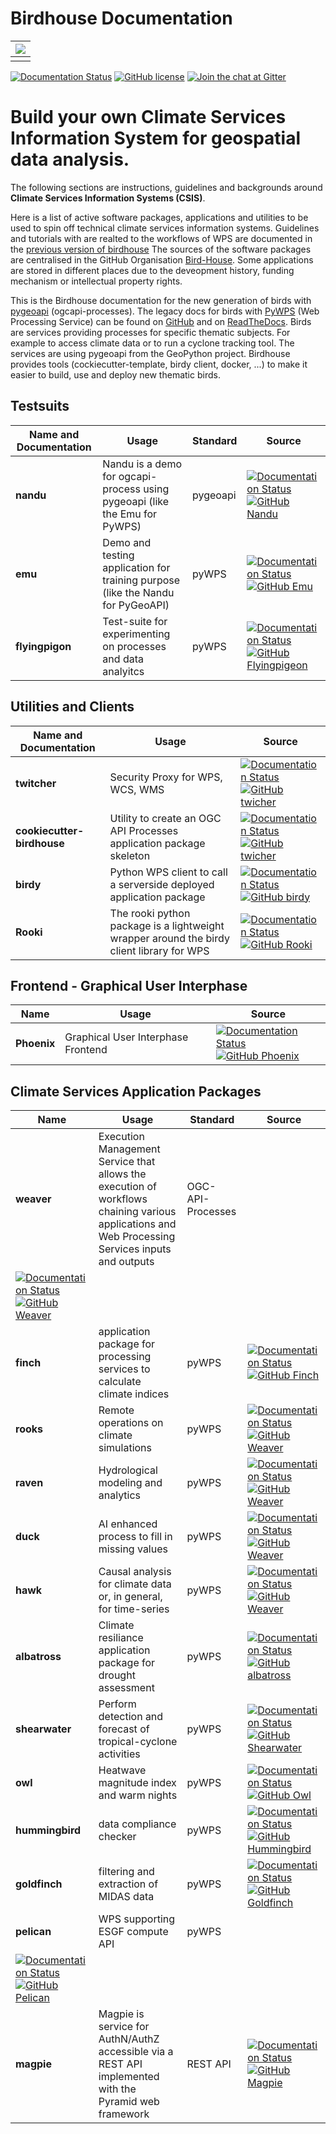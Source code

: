 # Birdhouse Documentation

| ![](images/birdhouse-ecosphere.svg) |
| :--: |
|  |

[![Documentation Status](https://img.shields.io/badge/docs-latest-brightgreen.svg)](http://birdhouse.readthedocs.io/en/latest/?badge=latest)
[![GitHub license](https://img.shields.io/github/license/bird-house/birdhouse2-docs.svg)](https://github.com/bird-house/birdhouse2-docs/blob/main/LICENSE)
[![Join the chat at Gitter](https://badges.gitter.im/bird-house/birdhouse.svg)](https://gitter.im/bird-house/birdhouse?utm_source=badge&utm_medium=badge&utm_campaign=pr-badge&utm_content=badge)


# **Build your own Climate Services Information System for geospatial data analysis.**

The following sections are instructions, guidelines and backgrounds around **Climate Services Information Systems (CSIS)**.


Here is a list of active software packages, applications and utilities to be used to spin off technical climate services information systems. 
Guidelines and tutorials with are realted to the workflows of WPS are documented in the [previous version of birdhouse](https://birdhouse.readthedocs.io/en/latest/)
The sources of the software packages are centralised in the GitHub Organisation [Bird-House](https://github.com/bird-house). Some applications are stored in different places due to the deveopment history, funding mechanism or intellectual property rights. 


This is the Birdhouse documentation for the new generation of birds with [pygeoapi](https://pygeoapi.io/) (ogcapi-processes).
The legacy docs for birds with [PyWPS](https://pywps.org/) (Web Processing Service) can be found on [GitHub](https://github.com/bird-house/birdhouse-docs) and on [ReadTheDocs](https://birdhouse.readthedocs.io/en/latest/).
Birds are services providing processes for specific thematic subjects. For example to access climate data or to run a cyclone tracking tool. The services are using pygeoapi from the GeoPython project. Birdhouse provides tools (cockiecutter-template, birdy client, docker, ...) to make it easier to build, use and deploy new thematic birds.


## **Testsuits** 

| Name and Documentation  | Usage | Standard | Source |
| -------- | ------- | ------- | ------- |
| **nandu** | Nandu is a demo for ogcapi-process using pygeoapi (like the Emu for PyWPS) |  pygeoapi | [![Documentation Status](https://img.shields.io/badge/docs-latest-blue.svg)](https://nandu.readthedocs.io/en/latest/) <br> [![GitHub Nandu](https://img.shields.io/badge/GitHub-nandu-brightgreen.svg)](https://github.com/bird-house/nandu/) |
| **emu**  |  Demo and testing application for training purpose (like the Nandu for PyGeoAPI) | pyWPS | [![Documentation Status](https://img.shields.io/badge/docs-latest-blue.svg)](https://emu.readthedocs.io/) <br> [![GitHub Emu](https://img.shields.io/badge/GitHub-emu-brightgreen.svg)](https://github.com/bird-house/emu) |
| **flyingpigon**  | Test-suite for experimenting on processes and data analyitcs|  pyWPS | [![Documentation Status](https://img.shields.io/badge/docs-latest-blue.svg)](https://flyingpigeon.readthedocs.io) <br> [![GitHub Flyingpigeon](https://img.shields.io/badge/GitHub-flyingpigeon-brightgreen.svg)](https://github.com/bird-house/flyingpigeon) |

## **Utilities and Clients**

| Name and Documentation  | Usage | Source |
| -------- | ------- | ------- |
| **twitcher** | Security Proxy for WPS, WCS, WMS  | [![Documentation Status](https://img.shields.io/badge/docs-latest-blue.svg)](http://twitcher.readthedocs.io/) <br> [![GitHub twicher](https://img.shields.io/badge/GitHub-twitcher-brightgreen.svg)](https://github.com/bird-house/twitcher/)  | 
| **cookiecutter-birdhouse** | Utility to create an OGC API Processes application package skeleton | [![Documentation Status](https://img.shields.io/badge/docs-latest-blue.svg)](https://cookiecutter-birdhouse.readthedocs.io) <br> [![GitHub twicher](https://img.shields.io/badge/GitHub-twitcher-brightgreen.svg)](https://github.com/bird-house/cookiecutter-birdhouse) |
| **birdy**  |   Python WPS client to call a serverside deployed application package  | [![Documentation Status](https://img.shields.io/badge/docs-latest-blue.svg)](https://birdy.readthedocs.io) <br> [![GitHub birdy](https://img.shields.io/badge/GitHub-birdy-brightgreen.svg)](https://birdy.readthedocs.io/en/latest/) |
| **Rooki**  |  The rooki python package is a lightweight wrapper around the birdy client library for WPS | [![Documentation Status](https://img.shields.io/badge/docs-latest-blue.svg)](https://rooki.readthedocs.io/en/latest/) <br> [![GitHub Rooki](https://img.shields.io/badge/GitHub-birdy-brightgreen.svg)](https://github.com/roocs/rooki) | 

## **Frontend - Graphical User Interphase**

| Name  | Usage | Source |
| -------- | ------- | ------- |
| **Phoenix** | Graphical User Interphase Frontend | [![Documentation Status](https://img.shields.io/badge/docs-latest-blue.svg)](https://pyramid-phoenix.readthedocs.io/en/latest/) <br> [![GitHub Phoenix](https://img.shields.io/badge/GitHub-phoenix-brightgreen.svg)](https://github.com/bird-house/pyramid-phoenix.git) |


## **Climate Services Application Packages**

| Name  | Usage | Standard | Source | 
| -------- | ------- | ------- | ------- |
| **weaver** | Execution Management Service that allows the execution of workflows chaining various applications and Web Processing Services inputs and outputs | OGC-API-Processes | 
[![Documentation Status](https://img.shields.io/badge/docs-latest-blue.svg)](https://pavics-weaver.readthedocs.io/en/latest/) <br> [![GitHub Weaver](https://img.shields.io/badge/GitHub-weaver-brightgreen.svg)](https://github.com/crim-ca/weaver) |
| **finch** | application package for processing services to calculate climate indices |  pyWPS | [![Documentation Status](https://img.shields.io/badge/docs-latest-blue.svg)](https://pavics-sdi.readthedocs.io/projects/finch) <br> [![GitHub Finch](https://img.shields.io/badge/GitHub-weaver-brightgreen.svg)](https://github.com/bird-house/finch) |
| **rooks**| Remote operations on climate simulations |  pyWPS | [![Documentation Status](https://img.shields.io/badge/docs-latest-blue.svg)](https://rooki.readthedocs.io/en/latest/) <br> [![GitHub Weaver](https://img.shields.io/badge/GitHub-rooki-brightgreen.svg)](https://roocs.github.io/) |
| **raven** | Hydrological modeling and analytics | pyWPS | [![Documentation Status](https://img.shields.io/badge/docs-latest-blue.svg)](https://pavics-sdi.readthedocs.io/projects/raven/en/latest/index.html) <br> [![GitHub Weaver](https://img.shields.io/badge/GitHub-raven-brightgreen.svg)](https://github.com/Ouranosinc/raven.git) |
| **duck** | AI enhanced process to fill in missing values |  pyWPS | [![Documentation Status](https://img.shields.io/badge/docs-latest-blue.svg)](https://clint-duck.readthedocs.io/en/latest/) <br> [![GitHub Weaver](https://img.shields.io/badge/GitHub-weaver-brightgreen.svg)](https://github.com/climateintelligence/duck) |
| **hawk** | Causal analysis for climate data or, in general, for time-series | pyWPS| [![Documentation Status](https://img.shields.io/badge/docs-latest-blue.svg)](https://clint-hawk.readthedocs.io/en/latest/) <br> [![GitHub Weaver](https://img.shields.io/badge/GitHub-hawk-brightgreen.svg)](https://github.com/climateintelligence/hawk) |
| **albatross** | Climate resiliance application package for drought assessment |  pyWPS | [![Documentation Status](https://img.shields.io/badge/docs-latest-blue.svg)](https://clint-albatross.readthedocs.io/en/latest/) <br> [![GitHub albatross](https://img.shields.io/badge/GitHub-albatross-brightgreen.svg)](https://github.com/climateintelligence/albatross)|
| **shearwater** | Perform detection and forecast of tropical-cyclone activities |  pyWPS | [![Documentation Status](https://img.shields.io/badge/docs-latest-blue.svg)](https://shearwater.readthedocs.io/en/latest/) <br> [![GitHub Shearwater](https://img.shields.io/badge/GitHub-shearwater-brightgreen.svg)](https://github.com/climateintelligence/shearwater)|
| **owl** | Heatwave magnitude index and warm nights | pyWPS | [![Documentation Status](https://img.shields.io/badge/docs-latest-blue.svg)](https://clint-owl.readthedocs.io/en/latest/) <br> [![GitHub Owl](https://img.shields.io/badge/GitHub-owl-brightgreen.svg)](https://github.com/climateintelligence/owl)|
| **hummingbird** | data compliance checker | pyWPS | [![Documentation Status](https://img.shields.io/badge/docs-latest-blue.svg)](http://birdhouse-hummingbird.readthedocs.io/) <br> [![GitHub Hummingbird](https://img.shields.io/badge/GitHub-hummingbird-brightgreen.svg)](https://github.com/bird-house/hummingbird.git)|
| **goldfinch** | filtering and extraction of MIDAS data | pyWPS |[![Documentation Status](https://img.shields.io/badge/docs-latest-blue.svg)](https://github.com/cedadev/goldfinch) <br> [![GitHub Goldfinch](https://img.shields.io/badge/GitHub-weaver-brightgreen.svg)](https://github.com/cedadev/goldfinch) |
| **pelican** | WPS supporting ESGF compute API | pyWPS |
[![Documentation Status](https://img.shields.io/badge/docs-latest-blue.svg)](https://birdhouse-pelican.readthedocs.io/en/latest/) <br> [![GitHub Pelican](https://img.shields.io/badge/GitHub-pelican-brightgreen.svg)](https://github.com/bird-house/pelican) |
| **magpie** | Magpie is service for AuthN/AuthZ accessible via a REST API implemented with the Pyramid web framework | REST API  | [![Documentation Status](https://img.shields.io/badge/docs-latest-blue.svg)](https://pavics-magpie.readthedocs.io/en/latest/) <br> [![GitHub Magpie](https://img.shields.io/badge/GitHub-magpie-brightgreen.svg)](https://github.com/Ouranosinc/Magpie) | 

<!-- | [dipper](https://clint-dipper.readthedocs.io/en/latest/) | ------- | [Dipper GitHub Repository](https://github.com/climateintelligence/dipper) | -->


